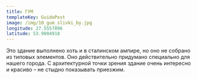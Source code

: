 ```yaml
---
title: ГУМ
templateKey: GuidePost
image: /img/10_gum_slivki_by.jpg
longitude: 27.5557896
latitude: 53.9004918
---
```

Это здание выполнено хоть и в сталинском ампире, но оно не собрано из типовых элементов. Оно действительно придумано специально для нашего города. С архитектурной точки зрения здание очень интересно и красиво – не стыдно показывать приезжим.
